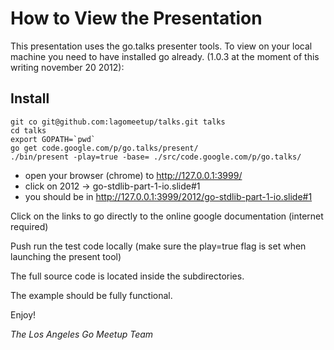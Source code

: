 
How to View the Presentation
============================

This presentation uses the go.talks presenter tools.
To view on your local machine you need to have installed go already.
 (1.0.3 at the moment of this writing november 20 2012):

Install
--------

    git co git@github.com:lagomeetup/talks.git talks
    cd talks
    export GOPATH=`pwd`
    go get code.google.com/p/go.talks/present/
    ./bin/present -play=true -base= ./src/code.google.com/p/go.talks/

* open your browser (chrome) to http://127.0.0.1:3999/
* click on 2012 -> go-stdlib-part-1-io.slide#1
* you should be in http://127.0.0.1:3999/2012/go-stdlib-part-1-io.slide#1

Click on the links to go directly to the online google documentation (internet required)

Push run the test code locally (make sure the play=true flag is set when launching the present tool)

The full source code is located inside the subdirectories. 

The example should be fully functional.

Enjoy! 

*The Los Angeles Go Meetup Team*